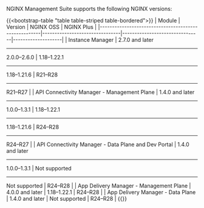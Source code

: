 NGINX Management Suite supports the following NGINX versions:

{{<bootstrap-table "table table-striped table-bordered">}}
| Module                                               | Version                        | NGINX OSS                      | NGINX Plus         |
|------------------------------------------------------|--------------------------------|--------------------------------|--------------------|
| Instance Manager                                     | 2.7.0 and later<hr>2.0.0–2.6.0 | 1.18–1.22.1<hr>1.18–1.21.6     | R21–R28<hr>R21–R27 |
| API Connectivity Manager - Management Plane          | 1.4.0 and later<hr>1.0.0–1.3.1 | 1.18–1.22.1<hr>1.18–1.21.6     | R24–R28<hr>R24–R27 |
| API Connectivity Manager - Data Plane and Dev Portal | 1.4.0 and later<hr>1.0.0–1.3.1 | Not supported<hr>Not supported | R24–R28            |
| App Delivery Manager - Management Plane              | 4.0.0 and later                | 1.18–1.22.1                    | R24–R28            |
| App Delivery Manager - Data Plane                    | 1.4.0 and later                | Not supported                  | R24–R28            |
{{</bootstrap-table>}}

<!-- Do not remove. Keep this code at the bottom of the include -->
<!-- DOCS-1075 -->
